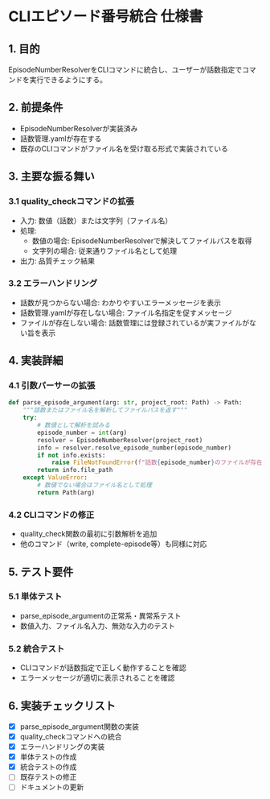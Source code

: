 # CLIエピソード番号統合 仕様書

## 1. 目的

EpisodeNumberResolverをCLIコマンドに統合し、ユーザーが話数指定でコマンドを実行できるようにする。

## 2. 前提条件

- EpisodeNumberResolverが実装済み
- 話数管理.yamlが存在する
- 既存のCLIコマンドがファイル名を受け取る形式で実装されている

## 3. 主要な振る舞い

### 3.1 quality_checkコマンドの拡張
- 入力: 数値（話数）または文字列（ファイル名）
- 処理:
  - 数値の場合: EpisodeNumberResolverで解決してファイルパスを取得
  - 文字列の場合: 従来通りファイル名として処理
- 出力: 品質チェック結果

### 3.2 エラーハンドリング
- 話数が見つからない場合: わかりやすいエラーメッセージを表示
- 話数管理.yamlが存在しない場合: ファイル名指定を促すメッセージ
- ファイルが存在しない場合: 話数管理には登録されているが実ファイルがない旨を表示

## 4. 実装詳細

### 4.1 引数パーサーの拡張
```python
def parse_episode_argument(arg: str, project_root: Path) -> Path:
    """話数またはファイル名を解析してファイルパスを返す"""
    try:
        # 数値として解析を試みる
        episode_number = int(arg)
        resolver = EpisodeNumberResolver(project_root)
        info = resolver.resolve_episode_number(episode_number)
        if not info.exists:
            raise FileNotFoundError(f"話数{episode_number}のファイルが存在しません: {info.file_path}")
        return info.file_path
    except ValueError:
        # 数値でない場合はファイル名として処理
        return Path(arg)
```

### 4.2 CLIコマンドの修正
- quality_check関数の最初に引数解析を追加
- 他のコマンド（write, complete-episode等）も同様に対応

## 5. テスト要件

### 5.1 単体テスト
- parse_episode_argumentの正常系・異常系テスト
- 数値入力、ファイル名入力、無効な入力のテスト

### 5.2 統合テスト
- CLIコマンドが話数指定で正しく動作することを確認
- エラーメッセージが適切に表示されることを確認

## 6. 実装チェックリスト

- [x] parse_episode_argument関数の実装
- [x] quality_checkコマンドへの統合
- [x] エラーハンドリングの実装
- [x] 単体テストの作成
- [x] 統合テストの作成
- [ ] 既存テストの修正
- [ ] ドキュメントの更新
